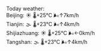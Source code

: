 Today weather:  
Beijing: ☀️ 🌡️+25°C 🌬️↑7km/h  
Tianjin: 🌫  🌡️+23°C 🌬️↑4km/h  
Shijiazhuang: ☀️ 🌡️+25°C 🌬️←0km/h  
Tangshan: 🌫  🌡️+23°C 🌬️↑4km/h  
